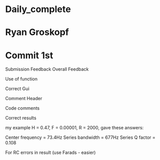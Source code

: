 # Daily_complete
# Ryan Groskopf 
# Commit 1st

Submission Feedback
Overall Feedback

Use of function 

Correct Gui 

Comment Header 

Code comments 

Correct results 

my example H = 0.47, F = 0.00001, R = 2000, gave these answers:


Center frequency = 73.4Hz
Series bandwidth = 677Hz
Series Q factor = 0.108

For RC errors in result (use Farads - easier)
